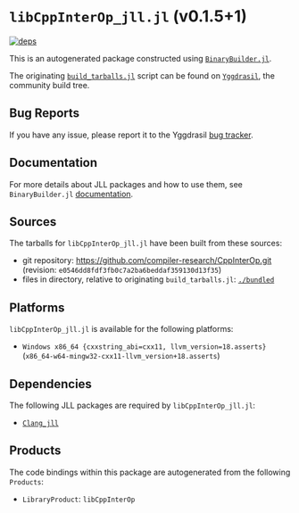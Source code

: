 # `libCppInterOp_jll.jl` (v0.1.5+1)

[![deps](https://juliahub.com/docs/libCppInterOp_jll/deps.svg)](https://juliahub.com/ui/Packages/General/libCppInterOp_jll/)

This is an autogenerated package constructed using [`BinaryBuilder.jl`](https://github.com/JuliaPackaging/BinaryBuilder.jl).

The originating [`build_tarballs.jl`](https://github.com/JuliaPackaging/Yggdrasil/blob/61ec0b8cfbe6b1a4e693e120b0e2450333ec1fa9/L/libCppInterOp/build_tarballs.jl) script can be found on [`Yggdrasil`](https://github.com/JuliaPackaging/Yggdrasil/), the community build tree.

## Bug Reports

If you have any issue, please report it to the Yggdrasil [bug tracker](https://github.com/JuliaPackaging/Yggdrasil/issues).

## Documentation

For more details about JLL packages and how to use them, see `BinaryBuilder.jl` [documentation](https://docs.binarybuilder.org/stable/jll/).

## Sources

The tarballs for `libCppInterOp_jll.jl` have been built from these sources:

* git repository: https://github.com/compiler-research/CppInterOp.git (revision: `e0546dd8fdf3fb0c7a2ba6beddaf359130d13f35`)
* files in directory, relative to originating `build_tarballs.jl`: [`./bundled`](https://github.com/JuliaPackaging/Yggdrasil/tree/61ec0b8cfbe6b1a4e693e120b0e2450333ec1fa9/L/libCppInterOp/bundled)

## Platforms

`libCppInterOp_jll.jl` is available for the following platforms:

* `Windows x86_64 {cxxstring_abi=cxx11, llvm_version=18.asserts}` (`x86_64-w64-mingw32-cxx11-llvm_version+18.asserts`)

## Dependencies

The following JLL packages are required by `libCppInterOp_jll.jl`:

* [`Clang_jll`](https://github.com/JuliaBinaryWrappers/Clang_jll.jl)

## Products

The code bindings within this package are autogenerated from the following `Products`:

* `LibraryProduct`: `libCppInterOp`
